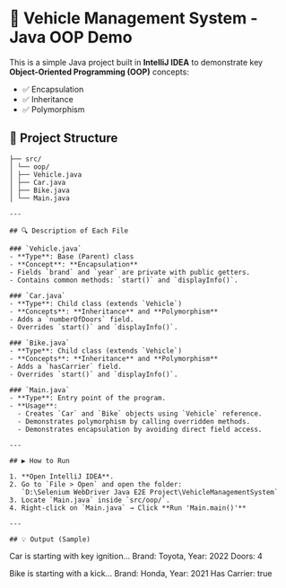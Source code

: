 # 🚗 Vehicle Management System - Java OOP Demo

This is a simple Java project built in **IntelliJ IDEA** to demonstrate key **Object-Oriented Programming (OOP)** concepts:

- ✅ Encapsulation
- ✅ Inheritance
- ✅ Polymorphism  

## 📁 Project Structure
```VehicleManagementSystem/
├── src/
│ └── oop/
│ ├── Vehicle.java
│ ├── Car.java
│ ├── Bike.java
│ └── Main.java

---

## 🔍 Description of Each File

### `Vehicle.java`
- **Type**: Base (Parent) class
- **Concept**: **Encapsulation**
- Fields `brand` and `year` are private with public getters.
- Contains common methods: `start()` and `displayInfo()`.

### `Car.java`
- **Type**: Child class (extends `Vehicle`)
- **Concepts**: **Inheritance** and **Polymorphism**
- Adds a `numberOfDoors` field.
- Overrides `start()` and `displayInfo()`.

### `Bike.java`
- **Type**: Child class (extends `Vehicle`)
- **Concepts**: **Inheritance** and **Polymorphism**
- Adds a `hasCarrier` field.
- Overrides `start()` and `displayInfo()`.

### `Main.java`
- **Type**: Entry point of the program.
- **Usage**:
  - Creates `Car` and `Bike` objects using `Vehicle` reference.
  - Demonstrates polymorphism by calling overridden methods.
  - Demonstrates encapsulation by avoiding direct field access.

---

## ▶️ How to Run

1. **Open IntelliJ IDEA**.
2. Go to `File > Open` and open the folder:  
   `D:\Selenium WebDriver Java E2E Project\VehicleManagementSystem`
3. Locate `Main.java` inside `src/oop/`.
4. Right-click on `Main.java` → Click **Run 'Main.main()'**

---

## 💡 Output (Sample)
```
Car is starting with key ignition...
Brand: Toyota, Year: 2022
Doors: 4

Bike is starting with a kick...
Brand: Honda, Year: 2021
Has Carrier: true